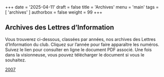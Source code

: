 +++
date = '2025-04-11'
draft = false
title = 'Archives'
menu = 'main'
tags = [ 'archives' ]
authorbox = false
weight = 99
+++

## Archives des Lettres d’Information

Vous trouverez ci-dessous, classées par années, nos archives des Lettres d’Information du club. Cliquez sur l’année pour faire apparaître les numéros. Suivez le lien pour consulter en ligne le document PDF associé. Une fois dans la visionneuse, vous pouvez télécharger le document si vous le souhaitez.

[2007](2007)